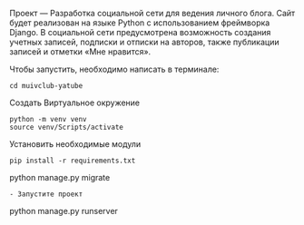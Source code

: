  
Проект — Разработка социальной сети для ведения личного блога. Сайт будет реализован на языке Python с использованием фреймворка Django. В социальной сети предусмотрена возможность создания учетных записей, подписки и отписки на авторов, также публикации записей и отметки «Мне нравится».

Чтобы запустить, необходимо написать в терминале:
```
cd muivclub-yatube
```
Создать Виртуальное окружение
```
python -m venv venv
source venv/Scripts/activate
```
Установить необходимые модули
```
pip install -r requirements.txt
```
python manage.py migrate
```
- Запустите проект
```
python manage.py runserver
```
